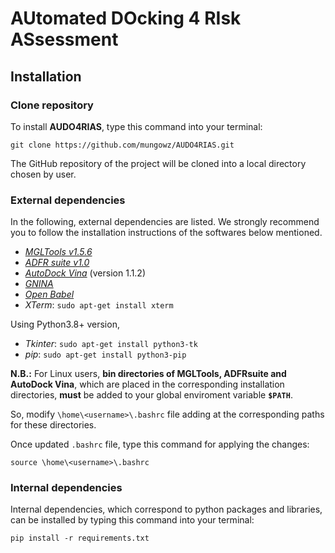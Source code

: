 # AUtomated DOcking 4 RIsk ASsessment

## Installation

### Clone repository

To install **AUDO4RIAS**, type this command into your terminal:

`git clone https://github.com/mungowz/AUDO4RIAS.git`

The GitHub repository of the project will be cloned into a local directory chosen by user.

### External dependencies

In the following, external dependencies are listed. 
We strongly recommend you to follow the installation instructions of the softwares below mentioned.

- [_MGLTools v1.5.6_](https://ccsb.scripps.edu/mgltools/downloads/)
- [_ADFR suite v1.0_]( https://ccsb.scripps.edu/adfr/downloads/)
- [_AutoDock Vina_](https://vina.scripps.edu/downloads/) (version 1.1.2)
- [_GNINA_](https://github.com/gnina/gnina)
- [_Open Babel_](https://snapcraft.io/install/openbabel/ubuntu)
- _XTerm_: `sudo apt-get install xterm`

Using Python3.8+ version,
- _Tkinter_: `sudo apt-get install python3-tk`
- _pip_: `sudo apt-get install python3-pip`



**N.B.:** For Linux users, **bin directories of MGLTools, ADFRsuite and AutoDock Vina**, which are placed in the corresponding installation directories, **must** be added to your global enviroment variable **`$PATH`**.

So, modify `\home\<username>\.bashrc` file adding at the corresponding paths for these directories.

Once updated `.bashrc` file, type this command for applying the changes:

`source \home\<username>\.bashrc`

### Internal dependencies
Internal dependencies, which correspond to python packages and libraries, can be installed by typing this command into your terminal:

`pip install -r requirements.txt`
